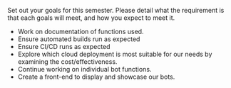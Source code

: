 Set out your goals for this semester. Please detail what the requirement is that each goals will meet, and how you expect to meet it.

- Work on documentation of functions used.
- Ensure automated builds run as expected
- Ensure CI/CD runs as expected
- Explore which cloud deployment is most suitable for our needs by examining the cost/effectiveness.
- Continue working on individual bot functions.
- Create a front-end to display and showcase our bots.
